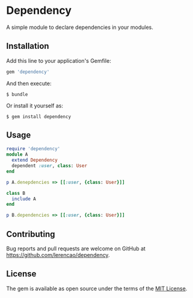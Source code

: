 # Dependency

A simple module to declare dependencies in your modules.

## Installation

Add this line to your application's Gemfile:

```ruby
gem 'dependency'
```

And then execute:

    $ bundle

Or install it yourself as:

    $ gem install dependency

## Usage

``` ruby
require 'dependency'
module A
  extend Dependency
  dependent :user, class: User
end

p A.denepdencies => [[:user, {class: User}]]

class B
  include A
end

p B.dependencies => [[:user, {class: User}]]
```


## Contributing

Bug reports and pull requests are welcome on GitHub at https://github.com/lerencao/dependency.


## License

The gem is available as open source under the terms of the [MIT License](http://opensource.org/licenses/MIT).

